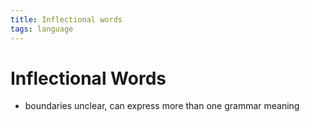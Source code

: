 ```yaml
---
title: Inflectional words
tags: language
---
```


# Inflectional Words
- boundaries unclear, can express more than one grammar meaning






















































































